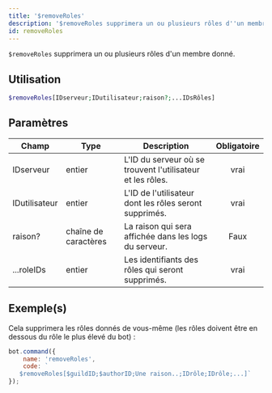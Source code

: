 ```yaml
---
title: '$removeRoles'
description: '$removeRoles supprimera un ou plusieurs rôles d''un membre donné.'
id: removeRoles
---
```


`$removeRoles` supprimera un ou plusieurs rôles d'un membre donné.

## Utilisation

```php
$removeRoles[IDserveur;IDutilisateur;raison?;...IDsRôles]
```

## Paramètres

| Champ         | Type                 | Description                                                | Obligatoire |
| ------------- | -------------------- | ---------------------------------------------------------- |:-----------:|
| IDserveur     | entier               | L'ID du serveur où se trouvent l'utilisateur et les rôles. |    vrai     |
| IDutilisateur | entier               | L'ID de l'utilisateur dont les rôles seront supprimés.     |    vrai     |
| raison?       | chaîne de caractères | La raison qui sera affichée dans les logs du serveur.      |    Faux     |
| ...roleIDs    | entier               | Les identifiants des rôles qui seront supprimés.           |    vrai     |

## Exemple(s)

Cela supprimera les rôles donnés de vous-même (les rôles doivent être en dessous du rôle le plus élevé du bot) :

```javascript
bot.command({
    name: 'removeRoles',
    code: `
   $removeRoles[$guildID;$authorID;Une raison..;IDrôle;IDrôle;...]`
});
```